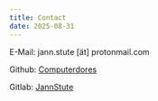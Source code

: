 ```yaml
---
title: Contact
date: 2025-08-31
---
```


E-Mail: jann.stute [ät] protonmail.com

Github: [Computerdores](https://github.com/Computerdores)

Gitlab: [JannStute](https://gitlab.com/JannStute)